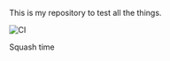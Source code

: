 This is my repository to test all the things.

![CI](https://github.com/kwacky1/camo-cache-test/workflows/CI/badge.svg)

Squash time
